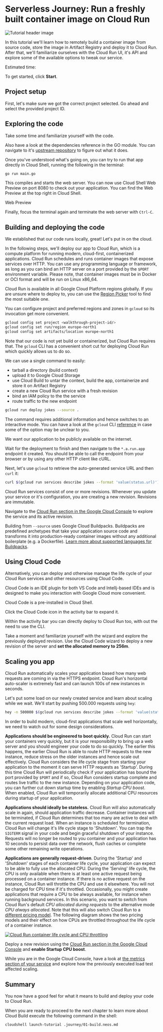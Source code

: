 <walkthrough-metadata>
  <meta name="title" content="Serverless Journey>: Run a freshly built container image on Cloud Run" />
  <meta name="description" content="Learn how to build, containerize, store and deploy a container image to Google Cloud Run." />
  <meta name="keywords" content="deploy, containers, console, run" />
</walkthrough-metadata>

# Serverless Journey: Run a freshly built container image on Cloud Run

![Tutorial header image](https://storage.googleapis.com/gweb-cloudblog-publish/images/retail_2022_XfdMe3d.max-700x700.jpg)

In this tutorial we'll learn how to remotely build a container image from source code, store the image in Artifact Registry and deploy it to Cloud Run. After that, we'll familiarize ourselves with the Cloud Run UI, it's API and explore some of the available options to tweak our service.

<walkthrough-tutorial-difficulty difficulty="2"></walkthrough-tutorial-difficulty>

Estimated time:
<walkthrough-tutorial-duration duration="30"></walkthrough-tutorial-duration>

To get started, click **Start**.

## Project setup

First, let's make sure we got the correct project selected. Go ahead and select the provided project ID.

<walkthrough-project-setup billing="true"></walkthrough-project-setup>

<walkthrough-enable-apis apis="cloudbuild.googleapis.com,
run.googleapis.com,
artifactregistry.googleapis.com">
</walkthrough-enable-apis>

## Exploring the code

Take some time and 
<walkthrough-editor-open-file filePath="cloudshell_open/serverless/main.go">
familiarize yourself with the code.
</walkthrough-editor-open-file>

Also have a look at the dependencies reference in the GO module. You can navigate to it's [upstream repository](https://github.com/helloworlddan/tortune) to figure out what it does.

Once you've understood what's going on, you can try to run that app directly in Cloud Shell, running the following in the terminal:

```bash
go run main.go
```

This compiles and starts the web server. You can now use Cloud Shell Web Preview on port 8080 to check out your application. You can find the Web Preview <walkthrough-web-preview-icon></walkthrough-web-preview-icon> at the top right in Cloud Shell.

<walkthrough-editor-spotlight spotlightId="cloud-shell-web-preview-button" target="cloudshell">Web Preview</walkthrough-editor-spotlight>

Finally, focus the terminal again and terminate the web server with `Ctrl-C`.

## Building and deploying the code

We established that our code runs locally, great! Let's put in on the cloud.

<!-- TODO, verify OCI -->
In the following steps, we'll deploy our app to Cloud Run, which is a compute platform for running modern, cloud-first, containerized applications. Cloud Run schedules and runs container images that expose services over HTTP. You can use any programming language or framework, as long as you can bind an HTTP server on a port provided by the `$PORT` environment variable.  Please note, that container images must be in Docker or OCI format and will be run on Linux x86_64.

Cloud Run is available in all Google Cloud Platform regions globally. If you are unsure where to deploy to, you can use the [Region Picker](https://cloud.withgoogle.com/region-picker/) tool to find the most suitable one.

You can configure project and preferred regions and zones in `gcloud` so its invocation get more convenient.

```bash
gcloud config set project <walkthrough-project-id/>
gcloud config set run/region europe-north1 
gcloud config set artifacts/location europe-north1 
```

Note that our code is not yet build or containerized, but Cloud Run requires that.
The `gcloud` CLI has a convenient short cut for deploying Cloud Run which quickly allows us to do so.

We can use a single command to easily:
- tarball a directory (build context)
- upload it to Google Cloud Storage
- use Cloud Build to untar the context, build the app, containerize and store it on Artifact Registry
- create a new Cloud Run service with a fresh revision
- bind an IAM policy to the the service
- route traffic to the new endpoint

```bash
gcloud run deploy jokes --source .
```

The command requires additional information and hence switches to an interactive mode. You can have a look at the `gcloud` CLI [reference](https://cloud.google.com/sdk/gcloud/reference/run/deploy) in case some of the option may be unclear to you.

We want our application to be publicly available on the internet.

Wait for the deployment to finish and then navigate to the `*.a.run.app` endpoint it created. You should be able to call the endpoint from your browser or by using any other HTTP client like cURL.

Next, let's use `gcloud` to retrieve the auto-generated service URL and then `curl` it:

```bash
curl $(gcloud run services describe jokes --format 'value(status.url)')
```

Cloud Run services consist of one or more revisions. Whenever you update your service or it's configuration, you are creating a new revision. Revisions are immutable.

Navigate to the [Cloud Run section in the Google Cloud Console](https://console.cloud.google.com/run) to explore the service and its active revision.

Building from `--source` uses Google Cloud Buildpacks. Buildpacks are predefined archetypes that take your application source code and transforms it into production-ready container images without any additional boilerplate (e.g. a Dockerfile).
[Learn more about supported languages for Buildpacks](https://cloud.google.com/run/docs/deploying-source-code).

## Using Cloud Code 

Alternatively, you can deploy and otherwise manage the life cycle of your Cloud Run services and other resources using Cloud Code.

Cloud Code is an IDE plugin for both VS Code and Intellj-based IDEs and is designed to make you interaction with Google Cloud more convenient.

Cloud Code is a pre-installed in Cloud Shell.

Click the
<walkthrough-editor-spotlight spotlightId="activity-bar-cloud-code">
Cloud Code icon in the activity bar
</walkthrough-editor-spotlight>
to expand it.

Within the activity bar
<walkthrough-editor-spotlight spotlightId="cloud-code-cloud-run-deploy">
you can directly deploy to Cloud Run
</walkthrough-editor-spotlight>
too, with out the need to use the CLI.

Take a moment and familiarize yourself with the wizard and explore the previously deployed revision. Use the Cloud Code wizard to deploy a new revision of the server and **set the allocated memory to 256m**.

## Scaling you app

Cloud Run automatically scales your application based how many web requests are coming in via the HTTPS endpoint. Cloud Run's horizontal auto-scaler is extremely fast and can launch 100s of new instances in seconds.

Let's put some load on our newly created service and learn about scaling while we wait. We'll start by pushing 500.000 requests using `hey`:

```bash
hey -n 500000 $(gcloud run services describe jokes --format 'value(status.url)')
```

In order to build modern, cloud-first applications that scale well horizontally, we need to watch out for some design considerations.

**Applications should be engineered to boot quickly.** Cloud Run can start your containers very quickly, but it is your responsibility to bring up a web server and you should engineer your code to do so quickly. The earlier this happens, the earlier Cloud Run is able to route HTTP requests to the new instance, reduce stress on the older instances and hence scale out effectively. Cloud Run considers the life cycle stage from starting your application to the moment it can serve HTTP requests as 'Startup'. During this time Cloud Run will periodically check if your application has bound the port provided by `$PORT` and if so, Cloud Run considers startup complete and routes live traffic to the new instance. Depending on your application code, you can further cut down startup time by enabling _Startup CPU boost_. When enabled, Cloud Run will temporarily allocate additional CPU resources during startup of your application.

**Applications should ideally be stateless.** Cloud Run will also automatically scale in again, should application traffic decrease. Container instances will be terminated, if Cloud Run determines that too many are active to deal with the current request load. When an instance is scheduled for termination, Cloud Run will change it's life cycle stage to 'Shutdown'. You can trap the `SIGTERM` signal in your code and begin graceful shutdown of your instance. Requests will no longer be routed to you container and your application has 10 seconds to persist data over the network, flush caches or complete some other remaining write operations.

**Applications are generally request-driven**. During the 'Startup' and 'Shutdown' stages of each container life cycle, your application can expect to be able to fully use the allocated CPU. During the 'Serving' life cycle, the CPU is only available when there is at least one active request being processed on a container instance. If there is no active request on the instance, Cloud Run will throttle the CPU and use it elsewhere. You will not be charged for CPU time if it's throttled. Occasionally, you might create applications that require a CPU to be always available, for instance when running background services. In this scenario, you want to switch from Cloud Run's default _CPU allocated during requests_ to the alternative mode _CPU always allocated_. Note that this will also switch Cloud Run to a [different pricing model](https://cloud.google.com/run/pricing#tables). The following diagram shows the two pricing models and their effect on how CPUs are throttled throughout the life cycle of a container instance.

[![Cloud Run container life cycle and CPU throttling](https://cloud.google.com/static/run/docs/images/run-cpu-allocation.svg)](https://cloud.google.com/static/run/docs/images/run-cpu-allocation.svg)

Deploy a new revision using the [Cloud Run section in the Google Cloud Console](https://console.cloud.google.com/run/deploy/europe-north1/jokes) and **enable Startup CPU boost**. 

While you are in the Google Cloud Console, have a look at [the metrics section of your service](https://console.cloud.google.com/run/detail/europe-north1/jokes/metrics) and explore how the previously executed load test affected scaling.

## Summary

You now have a good feel for what it means to build and deploy your code to Cloud Run.

<walkthrough-conclusion-trophy></walkthrough-conclusion-trophy>

When you are ready to proceed to the next chapter to learn more about Cloud Build execute the following command in the shell:

```bash
cloudshell launch-tutorial .journey/01-build.neos.md
```
